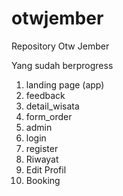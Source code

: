 # otwjember
 Repository Otw Jember

Yang sudah berprogress
1. landing page (app)
2. feedback
3. detail_wisata
4. form_order
5. admin
6. login
7. register
8. Riwayat
9. Edit Profil
10. Booking
